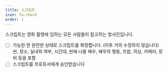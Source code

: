 ```yaml
---
title: 스크립트
icon: fa-check
order: 1
---
```


스크립트는 영화 촬영에 임하는 모든 사람들이 참고하는 청사진입니다. 
- [ ] 가능한 한 완전한 상태로 스크립트를 확정합니다. (이후 거의 수정하지 않습니다)
씬, 장소, 실내외 여부, 시간대, 씬에 나올 배우, 배우의 행동, 프랍, 의상, 카메라, 장비 등을 포함
- [ ] 스크립트를 프로듀서에게 승인받습니다